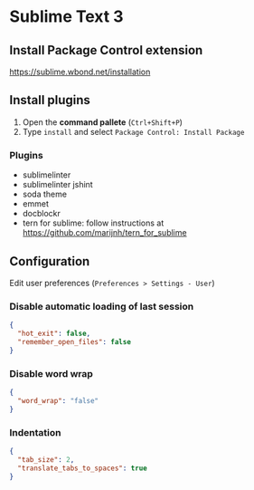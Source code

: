 Sublime Text 3
==============

Install Package Control extension
---------------------------------

https://sublime.wbond.net/installation

Install plugins
---------------

1.  Open the **command pallete** (`Ctrl+Shift+P`)
2.  Type `install` and select `Package Control: Install Package`

### Plugins

*   sublimelinter
*   sublimelinter jshint
*   soda theme
*   emmet
*   docblockr
*   tern for sublime: follow instructions at https://github.com/marijnh/tern_for_sublime

Configuration
-------------

Edit user preferences (`Preferences > Settings - User`)

### Disable automatic loading of last session

```json
{
  "hot_exit": false,
  "remember_open_files": false
}
```

### Disable word wrap

```json
{
  "word_wrap": "false"
}
```

### Indentation

```json
{
  "tab_size": 2,
  "translate_tabs_to_spaces": true
}
```
